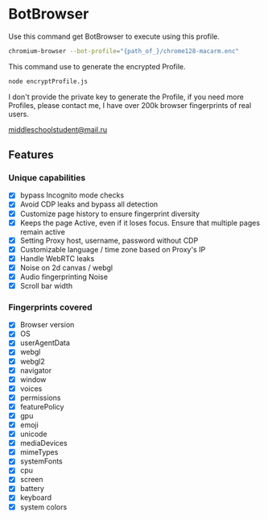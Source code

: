 # BotBrowser

Use this command get BotBrowser to execute using this profile.

```bash
chromium-browser --bot-profile="{path_of_}/chrome128-macarm.enc"
```

This command use to generate the encrypted Profile.

```bash
node encryptProfile.js
```

I don't provide the private key to generate the Profile, if you need more Profiles, please contact me, I have over 200k browser fingerprints of real users.

middleschoolstudent@mail.ru

## Features

### Unique capabilities

- [x] bypass Incognito mode checks
- [x] Avoid CDP leaks and bypass all detection
- [x] Customize page history to ensure fingerprint diversity
- [x] Keeps the page Active, even if it loses focus. Ensure that multiple pages remain active
- [x] Setting Proxy host, username, password without CDP
- [x] Customizable language / time zone based on Proxy's IP
- [x] Handle WebRTC leaks
- [x] Noise on 2d canvas / webgl
- [x] Audio fingerprinting Noise
- [x] Scroll bar width

### Fingerprints covered

- [x] Browser version
- [x] OS
- [x] userAgentData
- [x] webgl
- [x] webgl2
- [x] navigator
- [x] window
- [x] voices
- [x] permissions
- [x] featurePolicy
- [x] gpu
- [x] emoji
- [x] unicode
- [x] mediaDevices
- [x] mimeTypes
- [x] systemFonts
- [x] cpu
- [x] screen
- [x] battery
- [x] keyboard
- [x] system colors
